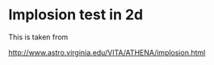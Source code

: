 Implosion test in 2d
====

This is taken from

http://www.astro.virginia.edu/VITA/ATHENA/implosion.html
